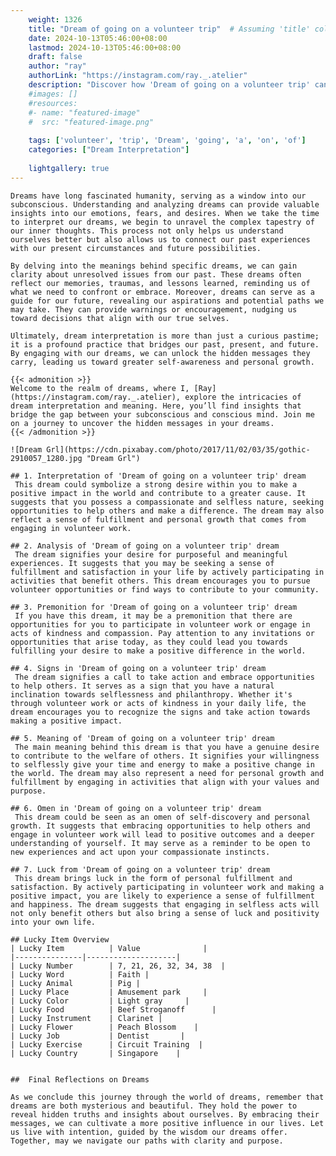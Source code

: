 ```yaml
---
    weight: 1326
    title: "Dream of going on a volunteer trip"  # Assuming 'title' column exists
    date: 2024-10-13T05:46:00+08:00
    lastmod: 2024-10-13T05:46:00+08:00
    draft: false
    author: "ray"
    authorLink: "https://instagram.com/ray._.atelier"
    description: "Discover how 'Dream of going on a volunteer trip' can interpret your future and uncover its significant meanings in your life."
    #images: []
    #resources:
    #- name: "featured-image"
    #  src: "featured-image.png"
    
    tags: ['volunteer', 'trip', 'Dream', 'going', 'a', 'on', 'of']
    categories: ["Dream Interpretation"]
    
    lightgallery: true
---
```

    
    Dreams have long fascinated humanity, serving as a window into our subconscious. Understanding and analyzing dreams can provide valuable insights into our emotions, fears, and desires. When we take the time to interpret our dreams, we begin to unravel the complex tapestry of our inner thoughts. This process not only helps us understand ourselves better but also allows us to connect our past experiences with our present circumstances and future possibilities.
    
    By delving into the meanings behind specific dreams, we can gain clarity about unresolved issues from our past. These dreams often reflect our memories, traumas, and lessons learned, reminding us of what we need to confront or embrace. Moreover, dreams can serve as a guide for our future, revealing our aspirations and potential paths we may take. They can provide warnings or encouragement, nudging us toward decisions that align with our true selves.
    
    Ultimately, dream interpretation is more than just a curious pastime; it is a profound practice that bridges our past, present, and future. By engaging with our dreams, we can unlock the hidden messages they carry, leading us toward greater self-awareness and personal growth.
    
    {{< admonition >}}
    Welcome to the realm of dreams, where I, [Ray](https://instagram.com/ray._.atelier), explore the intricacies of dream interpretation and meaning. Here, you’ll find insights that bridge the gap between your subconscious and conscious mind. Join me on a journey to uncover the hidden messages in your dreams.
    {{< /admonition >}}
    
    ![Dream Grl](https://cdn.pixabay.com/photo/2017/11/02/03/35/gothic-2910057_1280.jpg "Dream Grl")
    
    ## 1. Interpretation of 'Dream of going on a volunteer trip' dream
     This dream could symbolize a strong desire within you to make a positive impact in the world and contribute to a greater cause. It suggests that you possess a compassionate and selfless nature, seeking opportunities to help others and make a difference. The dream may also reflect a sense of fulfillment and personal growth that comes from engaging in volunteer work.
    
    ## 2. Analysis of 'Dream of going on a volunteer trip' dream
     The dream signifies your desire for purposeful and meaningful experiences. It suggests that you may be seeking a sense of fulfillment and satisfaction in your life by actively participating in activities that benefit others. This dream encourages you to pursue volunteer opportunities or find ways to contribute to your community.
    
    ## 3. Premonition for 'Dream of going on a volunteer trip' dream
     If you have this dream, it may be a premonition that there are opportunities for you to participate in volunteer work or engage in acts of kindness and compassion. Pay attention to any invitations or opportunities that arise today, as they could lead you towards fulfilling your desire to make a positive difference in the world.
    
    ## 4. Signs in 'Dream of going on a volunteer trip' dream
     The dream signifies a call to take action and embrace opportunities to help others. It serves as a sign that you have a natural inclination towards selflessness and philanthropy. Whether it's through volunteer work or acts of kindness in your daily life, the dream encourages you to recognize the signs and take action towards making a positive impact.
    
    ## 5. Meaning of 'Dream of going on a volunteer trip' dream
     The main meaning behind this dream is that you have a genuine desire to contribute to the welfare of others. It signifies your willingness to selflessly give your time and energy to make a positive change in the world. The dream may also represent a need for personal growth and fulfillment by engaging in activities that align with your values and purpose.
    
    ## 6. Omen in 'Dream of going on a volunteer trip' dream
     This dream could be seen as an omen of self-discovery and personal growth. It suggests that embracing opportunities to help others and engage in volunteer work will lead to positive outcomes and a deeper understanding of yourself. It may serve as a reminder to be open to new experiences and act upon your compassionate instincts.
    
    ## 7. Luck from 'Dream of going on a volunteer trip' dream
     This dream brings luck in the form of personal fulfillment and satisfaction. By actively participating in volunteer work and making a positive impact, you are likely to experience a sense of fulfillment and happiness. The dream suggests that engaging in selfless acts will not only benefit others but also bring a sense of luck and positivity into your own life.
    
    ## Lucky Item Overview
    | Lucky Item          | Value              |
    |---------------|--------------------|
    | Lucky Number        | 7, 21, 26, 32, 34, 38  |
    | Lucky Word          | Faith |
    | Lucky Animal        | Pig |
    | Lucky Place         | Amusement park     |
    | Lucky Color         | Light gray     |
    | Lucky Food          | Beef Stroganoff      |
    | Lucky Instrument    | Clarinet |
    | Lucky Flower        | Peach Blossom    |
    | Lucky Job           | Dentist       |
    | Lucky Exercise      | Circuit Training  |
    | Lucky Country       | Singapore    |
    
    
    ##  Final Reflections on Dreams
    
    As we conclude this journey through the world of dreams, remember that dreams are both mysterious and beautiful. They hold the power to reveal hidden truths and insights about ourselves. By embracing their messages, we can cultivate a more positive influence in our lives. Let us live with intention, guided by the wisdom our dreams offer. Together, may we navigate our paths with clarity and purpose.
    